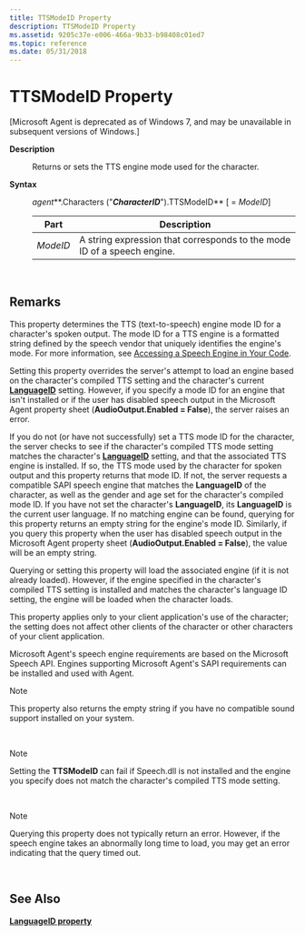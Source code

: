 ```yaml
---
title: TTSModeID Property
description: TTSModeID Property
ms.assetid: 9205c37e-e006-466a-9b33-b98408c01ed7
ms.topic: reference
ms.date: 05/31/2018
---
```


# TTSModeID Property

\[Microsoft Agent is deprecated as of Windows 7, and may be unavailable in subsequent versions of Windows.\]

<dl> <dt>

<span id="Description"></span><span id="description"></span><span id="DESCRIPTION"></span>**Description**
</dt> <dd>

Returns or sets the TTS engine mode used for the character.

</dd> <dt>

<span id="Syntax"></span><span id="syntax"></span><span id="SYNTAX"></span>**Syntax**
</dt> <dd>

*agent***.Characters ("***CharacterID***").TTSModeID** \[ = *ModeID*\]



| Part     | Description                                                             |
|----------|-------------------------------------------------------------------------|
| *ModeID* | A string expression that corresponds to the mode ID of a speech engine. |



 

</dd> </dl>

## Remarks

This property determines the TTS (text-to-speech) engine mode ID for a character's spoken output. The mode ID for a TTS engine is a formatted string defined by the speech vendor that uniquely identifies the engine's mode. For more information, see [Accessing a Speech Engine in Your Code](accessing-a-speech-engine-in-your-code.md).

Setting this property overrides the server's attempt to load an engine based on the character's compiled TTS setting and the character's current [**LanguageID**](languageid-property.md) setting. However, if you specify a mode ID for an engine that isn't installed or if the user has disabled speech output in the Microsoft Agent property sheet (**AudioOutput.Enabled = False**), the server raises an error.

If you do not (or have not successfully) set a TTS mode ID for the character, the server checks to see if the character's compiled TTS mode setting matches the character's [**LanguageID**](languageid-property.md) setting, and that the associated TTS engine is installed. If so, the TTS mode used by the character for spoken output and this property returns that mode ID. If not, the server requests a compatible SAPI speech engine that matches the **LanguageID** of the character, as well as the gender and age set for the character's compiled mode ID. If you have not set the character's **LanguageID**, its **LanguageID** is the current user language. If no matching engine can be found, querying for this property returns an empty string for the engine's mode ID. Similarly, if you query this property when the user has disabled speech output in the Microsoft Agent property sheet (**AudioOutput.Enabled = False**), the value will be an empty string.

Querying or setting this property will load the associated engine (if it is not already loaded). However, if the engine specified in the character's compiled TTS setting is installed and matches the character's language ID setting, the engine will be loaded when the character loads.

This property applies only to your client application's use of the character; the setting does not affect other clients of the character or other characters of your client application.

Microsoft Agent's speech engine requirements are based on the Microsoft Speech API. Engines supporting Microsoft Agent's SAPI requirements can be installed and used with Agent.

> [!Note]  
> This property also returns the empty string if you have no compatible sound support installed on your system.

 

> [!Note]  
> Setting the **TTSModeID** can fail if Speech.dll is not installed and the engine you specify does not match the character's compiled TTS mode setting.

 

> [!Note]  
> Querying this property does not typically return an error. However, if the speech engine takes an abnormally long time to load, you may get an error indicating that the query timed out.

 

## See Also

[**LanguageID property**](languageid-property.md)


 

 




